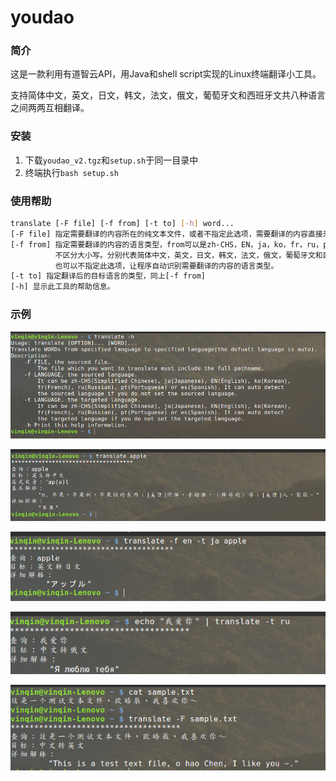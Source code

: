 # youdao

### 简介

这是一款利用有道智云API，用Java和shell script实现的Linux终端翻译小工具。

支持简体中文，英文，日文，韩文，法文，俄文，葡萄牙文和西班牙文共八种语言之间两两互相翻译。

### 安装

1. 下载`youdao_v2.tgz`和`setup.sh`于同一目录中
2. 终端执行`bash setup.sh`

### 使用帮助

```bash
translate [-F file] [-f from] [-t to] [-h] word...
[-F file] 指定需要翻译的内容所在的纯文本文件，或者不指定此选项，需要翻译的内容直接来自于参数word
[-f from] 指定需要翻译的内容的语言类型，from可以是zh-CHS，EN，ja，ko，fr，ru，pt，es。
		  不区分大小写。分别代表简体中文，英文，日文，韩文，法文，俄文，葡萄牙文和西班牙。
		  也可以不指定此选项，让程序自动识别需要翻译的内容的语言类型。
[-t to] 指定翻译后的目标语言的类型，同上[-f from]
[-h] 显示此工具的帮助信息。
```

### 示例

![示例1](sample/sample6.png)

![示例2](sample/sample1.png)

![示例3](sample/sample2.png)

![示例4](sample/sample3.png)

![示例5](sample/sample5.png)